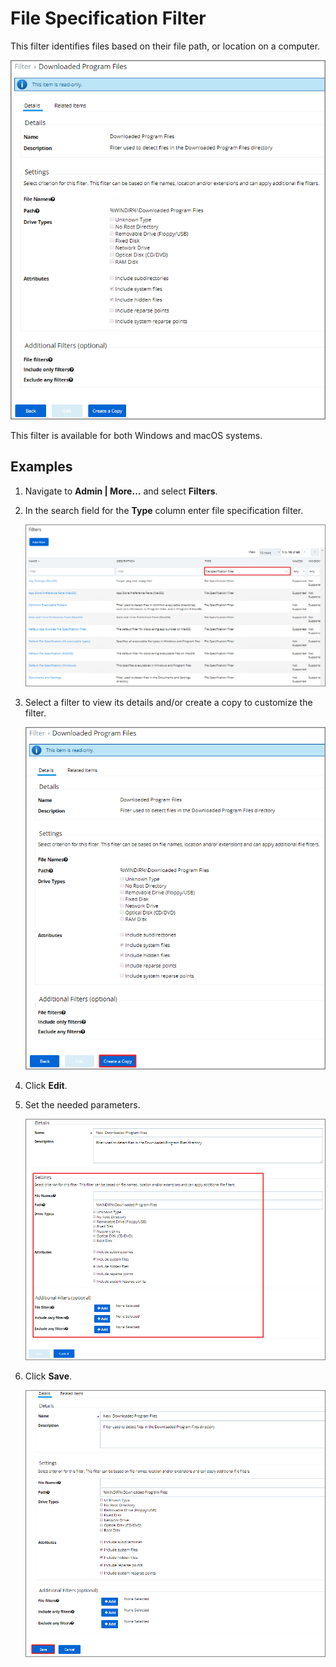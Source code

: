 [title]: # (File Specification Filter)
[tags]: # (filter types)
[priority]: # (2)
# File Specification Filter

This filter identifies files based on their file path, or location on a computer.

![file specification filter](images/fs_1.png)

This filter is available for both Windows and macOS systems.

## Examples

1. Navigate to __Admin | More…__ and select __Filters__.
1. In the search field for the __Type__ column enter file specification filter.

   ![file specification filter](images/fs_2.png)
1. Select a filter to view its details and/or create a copy to customize the filter.

   ![file specification filter](images/fs_3.png)
1. Click __Edit__.
1. Set the needed parameters.

   ![file specification filter](images/fs_5.png)
1. Click __Save__.

   ![file specification filter](images/fs_6.png)
